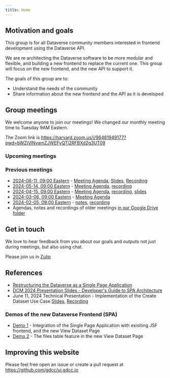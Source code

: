 ```yaml
---
title: Home
---
```


## Motivation and goals

This group is for all Dataverse community members interested in frontend development using the Dataverse API.

We are re architecting the Dataverse software to be more modular and flexible, and building a new frontend to replace the current one.
This group will focus on the new frontend, and the new API to support it.  

The goals of this group are to:
- Understand the needs of the community
- Share information about the new frontend and the API as it is developed


##  Group meetings

We welcome anyone to join our meetings! We changed our monthly meeting time to  Tuesday 9AM Eastern.

The Zoom link is <https://harvard.zoom.us/j/96481949177?pwd=bWZiVlNvamZJWEFyQTl2RFBXd2g3UT09>


### Upcoming meetings


### Previous meetings
- [2024-06-11, 09:00 Eastern](https://time.is/compare/0900_11_Jun_2024_in_Boston) - [Meeting Agenda](https://docs.google.com/document/d/1o3Yc4yghtLWAEqJAtPaYEyCFOF8v2ZF8s8nBEiytbnY/edit?usp=sharing), [Slides](https://drive.google.com/file/d/11YkSTRiVEktYstT5SDPS3C62CV1diPti/view?usp=sharing), [Recording](https://harvard.zoom.us/rec/share/sQE8dgETT4XugWFBg-SbAoFJr7EUOSuQujJeSFUEFmArstryAd1LwOz3izAsW2eL.vCO05dfLovPIPzmN)
- [2024-05-14, 09:00 Eastern](https://time.is/compare/0900_14_May_2024_in_Boston) - [Meeting Agenda](https://docs.google.com/document/d/1uyP684naukSucYSmnyOg8Mq54gF3VTV_ldeKxHVoZ1c/edit?usp=sharing), [recording](https://harvard.zoom.us/rec/share/fTibSBVdlO7RyYWaGF9OLeYcjl3yn6TTomoG_tF0CTJWOx8VRTw7vo4rJZaWw6Ee.-I86QN__p4rqG2p2)
- [2024-04-15, 09:00 Eastern](https://time.is/compare/0900_15_Apr_2024_in_Boston) - [Meeting Agenda](https://docs.google.com/document/d/1mt2lmjiqWCHIdhfnJ4bDGVLSO4r8CUV-DqRA8StIfAE/edit?usp=sharing), [recording](https://harvard.zoom.us/rec/share/ADr5f33FfcAFTMwQkxw3gy1Jxc9hr9VWYDr6vu6l-XQHG0C1ebaFah5h65js8FuR.Vnn-nM_7me_5a8Sy), [slides](https://drive.google.com/file/d/1sKpfvkAh73HzQT6CObmZJ93H6hvAgi_2/view?usp=drive_link)
- [2024-03-06, 09:00 Eastern](https://time.is/compare/0900_03_Mar_2024_in_Boston) -  [Meeting Agenda](https://docs.google.com/document/d/1eVUIliCmcUw4S6ihILE8AKRdyEZSi75bVCKtLav0ZKE/edit?usp=sharing)
- [2024-02-05, 09:00 Eastern](https://time.is/compare/0900_05_Feb_2024_in_Boston) - [notes](https://docs.google.com/document/d/1TjC_PUKy7j6GsRikUxx28I6lQ4WAkRpBJZXrxpvaO7A/edit?usp=sharing), [recording](https://harvard.zoom.us/rec/share/y_KpHwH8yq0fn1ny301W5D782pItG_s8DPoPidmo9NL5shme-BLcTSIEJsAIv4U.M4yHsAzl8F0Cb8y_)
- Agendas, notes and recordings of older meetings [in our Google Drive folder](https://drive.google.com/drive/folders/1AS8-MW1wncWH5zIdNPquBkLU8BM32MeR)



## Get in touch

We love to hear feedback from you about our goals and outputs not just during meetings, but also using chat.

Please join us in [Zulip](https://dataverse.zulipchat.com/#narrow/stream/410361-ui-dev) 

## References

- [Restructuring the Dataverse as a Single Page Application](https://docs.google.com/document/d/19pbENuYyHErEmblbFGQ47_uJpTfqVKbn9O0QftVqeeU/edit?usp=sharing)
- [DCM 2024 Presentation Slides - Developer's Guide to SPA Architecture](https://docs.google.com/presentation/d/1c7_O4yh58kDPblGFNT0W8DhHBR7aA6gxs3BMbSW1rlc/edit?usp=drive_link)
- June 11, 2024 Technical Presentation - Implementation of the Create Dataset Use Case [Slides](https://drive.google.com/file/d/11YkSTRiVEktYstT5SDPS3C62CV1diPti/view?usp=sharing), [Recording](https://harvard.zoom.us/rec/share/sQE8dgETT4XugWFBg-SbAoFJr7EUOSuQujJeSFUEFmArstryAd1LwOz3izAsW2eL.vCO05dfLovPIPzmN)

### Demos of the new Dataverse Frontend (SPA)
- [Demo 1]( https://drive.google.com/file/d/1T31O6VPsA2rmVeAVlt13W528xrgjJ9vj/view?usp=sharing) - Integration of the Single Page Application with exisiting JSF frontend, and the new View Dataset Page
- [Demo 2](https://drive.google.com/file/d/1uo3wJM4wlLpPouGM4zbxCAy2pCIjXfFn/view?usp=sharing) - The files table feature in the new View Dataset Page



## Improving this website

Please feel free open an issue or create a pull request at <https://github.com/gdcc/ui.gdcc.io>
